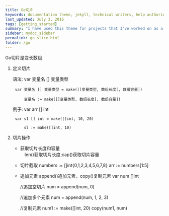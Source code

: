```yaml
---
title: Go切片
keywords: documentation theme, jekyll, technical writers, help authoring tools, hat replacements
last_updated: July 3, 2016
tags: [getting_started]
summary: "I have used this theme for projects that I've worked on as a professional technical writer."
sidebar: mydoc_sidebar
permalink: go_slice.html
folder: /go
---
```


Go切片是变长数组

1. 定义切片
  
    语法: 
        var 变量名 [] 变量类型

        var 变量名 [] 变量类型 = make([]变量类型, 数组长度[, 数组容量])

            变量名 := make([]变量类型, 数组长度[, 数组容量])

    例子:
        var arr [] int

        var s1 [] int = make([]int, 10, 20)

            sl := make([]int, 10)


2. 切片操作
      
   * 获取切片长度和容量  
    　len()获取切片长度;cap()获取切片容量

   * 切片截取
     numbers := []int{0,1,2,3,4,5,6,7,8}
     arr := numbers[1:5]

   * 追加元素
     append()追加元素，copy()复制元素
     var num []int

     //追加空切片
     num = append(num, 0)

     //追加多个元素
     num = append(num, 1, 2, 3)
     
     //复制元素
     num1 := make([]int, 20)
     copy(num1, num)





